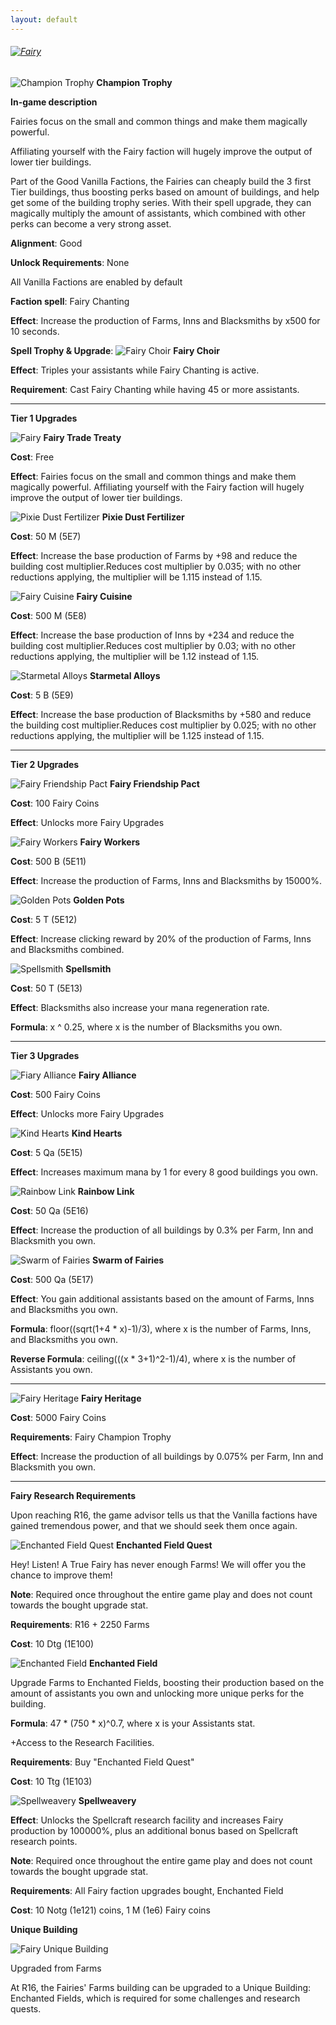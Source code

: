 ```yaml
---
layout: default
---
```


###### [![](/realm/img/picks/FairyTopPage.png "Fairy")](/realm/Factions/)

![Champion Trophy](/realm/img/picks/Fairy.png "Champion Trophy") **Champion Trophy**

**In-game description**

Fairies focus on the small and common things and make them magically powerful.

Affiliating yourself with the Fairy faction will hugely improve the output of lower tier buildings.

Part of the Good Vanilla Factions, the Fairies can cheaply build the 3 first Tier buildings, thus boosting perks based on amount of buildings, and help get some of the building trophy series. With their spell upgrade, they can magically multiply the amount of assistants, which combined with other perks can become a very strong asset.

**Alignment**: Good

**Unlock Requirements**: None

All Vanilla Factions are enabled by default

**Faction spell**: Fairy Chanting

**Effect**: Increase the production of Farms, Inns and Blacksmiths by x500 for 10 seconds.

**Spell Trophy & Upgrade**: ![Fairy Choir](/realm/img/picks/FairyChoirFactionUpgrade.png "Fairy Choir")  **Fairy Choir** 

**Effect**: Triples your assistants while Fairy Chanting is active.

**Requirement**: Cast Fairy Chanting while having 45 or more assistants.

---

**Tier 1 Upgrades**

![](/realm/img/picks/FairiesTradeTreaty.png "Fairy") **Fairy Trade Treaty**

**Cost**: Free

**Effect**: Fairies focus on the small and common things and make them magically powerful. Affiliating yourself with the Fairy faction will hugely improve the output of lower tier buildings.

![Pixie Dust Fertilizer](/realm/img/picks/PixieDustFertilizerFactionUpgrade.png "Pixie Dust Fertilizer") **Pixie Dust Fertilizer**

**Cost**: 50 M (5E7)

**Effect**: Increase the base production of Farms by +98 and reduce the building cost multiplier.Reduces cost multiplier by 0.035; with no other reductions applying, the multiplier will be 1.115 instead of 1.15.

![Fairy Cuisine](/realm/img/picks/FairyCuisineFactionUpgrade.png "Fairy Cuisine") **Fairy Cuisine**

**Cost**: 500 M (5E8)

**Effect**: Increase the base production of Inns by +234 and reduce the building cost multiplier.Reduces cost multiplier by 0.03; with no other reductions applying, the multiplier will be 1.12 instead of 1.15.

![Starmetal Alloys](/realm/img/picks/StarmetalAlloysFactionUpgrade.png "Starmetal Alloys") **Starmetal Alloys**

**Cost**: 5 B (5E9)

**Effect**: Increase the base production of Blacksmiths by +580 and reduce the building cost multiplier.Reduces cost multiplier by 0.025; with no other reductions applying, the multiplier will be 1.125 instead of 1.15.

---

**Tier 2 Upgrades**

![Fairy Friendship Pact](/realm/img/picks/FairiesFriendshipPact.png "Fairy Friendship Pact") **Fairy Friendship Pact**

**Cost**: 100 Fairy Coins

**Effect**: Unlocks more Fairy Upgrades

![Fairy Workers](/realm/img/picks/FairyWorkersFactionUpgrade.png "Fairy Workers") **Fairy Workers**

**Cost**: 500 B (5E11)

**Effect**: Increase the production of Farms, Inns and Blacksmiths by 15000%.

![](/realm/img/picks/GoldenPotsFactionUpgrade.png "Golden Pots") **Golden Pots**

**Cost**: 5 T (5E12)

**Effect**: Increase clicking reward by 20% of the production of Farms, Inns and Blacksmiths combined.

![Spellsmith](/realm/img/picks/SpellsmithFactionUpgrade.png "Spellsmith") **Spellsmith**

**Cost**: 50 T (5E13)

**Effect**: Blacksmiths also increase your mana regeneration rate.

**Formula**: x ^ 0.25, where x is the number of Blacksmiths you own.

---

**Tier 3 Upgrades**

![](/realm/img/picks/FairyAllianceFactionUpgrade.png "Fiary Alliance") **Fairy Alliance**

**Cost**: 500 Fairy Coins

**Effect**: Unlocks more Fairy Upgrades

![Kind Hearts](/realm/img/picks/KindHeartsFactionUpgrade.png "Kind Hearts") **Kind Hearts**

**Cost**: 5 Qa (5E15)

**Effect**: Increases maximum mana by 1 for every 8 good buildings you own.

![Rainbow Link](/realm/img/picks/RainbowLinkFactionUpgrade.png "Rainbow Link") **Rainbow Link**

**Cost**: 50 Qa (5E16)

**Effect**: Increase the production of all buildings by 0.3% per Farm, Inn and Blacksmith you own.

![Swarm of Fairies](/realm/img/picks/SwarmofFairiesFactionUpgrade.png "Swarm of Fairies") **Swarm of Fairies**

**Cost**: 500 Qa (5E17)

**Effect**: You gain additional assistants based on the amount of Farms, Inns and Blacksmiths you own.

**Formula**: floor((sqrt(1+4 * x)-1)/3), where x is the number of Farms, Inns, and Blacksmiths you own.

**Reverse Formula**: ceiling(((x * 3+1)^2-1)/4), where x is the number of Assistants you own.

---

![](/realm/img/picks/FairyHeritage.png "Fairy Heritage") **Fairy Heritage**

**Cost**: 5000 Fairy Coins

**Requirements**: Fairy Champion Trophy

**Effect**: Increase the production of all buildings by 0.075% per Farm, Inn and Blacksmith you own.

---

**Fairy Research Requirements**

Upon reaching R16, the game advisor tells us that the Vanilla factions have gained tremendous power, and that we should seek them once again.

![Enchanted Field Quest](/realm/img/picks/EnchantedFieldQuestFactionUpgrade.png "Enchanted Field Quest") **Enchanted Field Quest**

Hey! Listen! A True Fairy has never enough Farms! We will offer you the chance to improve them!

**Note**: Required once throughout the entire game play and does not count towards the bought upgrade stat.

**Requirements**: R16 + 2250 Farms

**Cost**: 10 Dtg (1E100)

![Enchanted Field](/realm/img/picks/EnchantedFieldFactionUpgrade.png "Enchanted Field") **Enchanted Field**

Upgrade Farms to Enchanted Fields, boosting their production based on the amount of assistants you own and unlocking more unique perks for the building.

**Formula**: 47 * (750 * x)^0.7, where x is your Assistants stat.

+Access to the Research Facilities.

**Requirements**: Buy "Enchanted Field Quest"

**Cost**: 10 Ttg (1E103)

![Spellweavery](/realm/img/picks/SpellweaveryFactionUpgrade.png "Spellweavery") **Spellweavery**

**Effect**: Unlocks the Spellcraft research facility and increases Fairy production by 100000%, plus an additional bonus based on Spellcraft research points.

**Note**: Required once throughout the entire game play and does not count towards the bought upgrade stat.

**Requirements**: All Fairy faction upgrades bought, Enchanted Field

**Cost**: 10 Notg (1e121) coins, 1 M (1e6) Fairy coins

**Unique Building**

![Fairy Unique Building](/realm/img/picks/FairyUniqueBuilding.png "Fairy Unique Building")

Upgraded from Farms

At R16, the Fairies' Farms building can be upgraded to a Unique Building: Enchanted Fields, which is required for some challenges and research quests.